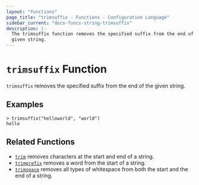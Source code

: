 ```yaml
---
layout: "functions"
page_title: "trimsuffix - Functions - Configuration Language"
sidebar_current: "docs-funcs-string-trimsuffix"
description: |-
  The trimsuffix function removes the specified suffix from the end of a
  given string.
---
```


# `trimsuffix` Function

`trimsuffix` removes the specified suffix from the end of the given string.

## Examples

```
> trimsuffix("helloworld", "world")
hello
```

## Related Functions

* [`trim`](./trim.md) removes characters at the start and end of a string.
* [`trimprefix`](./trimprefix.md) removes a word from the start of a string.
* [`trimspace`](./trimspace.md) removes all types of whitespace from
  both the start and the end of a string.
